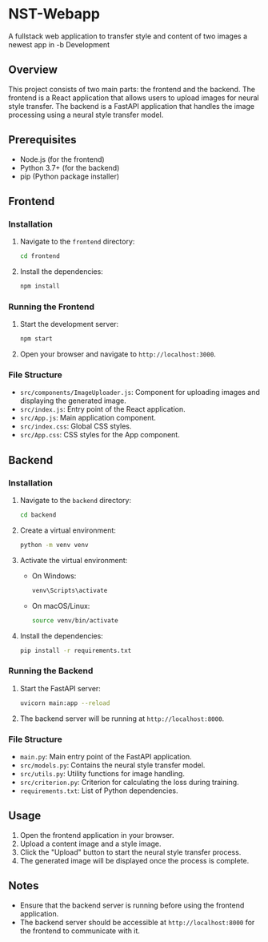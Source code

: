 # NST-Webapp

A fullstack web application to transfer style and content of two images
a newest app in -b Development

## Overview

This project consists of two main parts: the frontend and the backend. The frontend is a React application that allows users to upload images for neural style transfer. The backend is a FastAPI application that handles the image processing using a neural style transfer model.

## Prerequisites

- Node.js (for the frontend)
- Python 3.7+ (for the backend)
- pip (Python package installer)

## Frontend

### Installation

1. Navigate to the `frontend` directory:
    ```sh
    cd frontend
    ```

2. Install the dependencies:
    ```sh
    npm install
    ```

### Running the Frontend

1. Start the development server:
    ```sh
    npm start
    ```

2. Open your browser and navigate to `http://localhost:3000`.

### File Structure

- `src/components/ImageUploader.js`: Component for uploading images and displaying the generated image.
- `src/index.js`: Entry point of the React application.
- `src/App.js`: Main application component.
- `src/index.css`: Global CSS styles.
- `src/App.css`: CSS styles for the App component.

## Backend

### Installation

1. Navigate to the `backend` directory:
    ```sh
    cd backend
    ```

2. Create a virtual environment:
    ```sh
    python -m venv venv
    ```

3. Activate the virtual environment:
    - On Windows:
        ```sh
        venv\Scripts\activate
        ```
    - On macOS/Linux:
        ```sh
        source venv/bin/activate
        ```

4. Install the dependencies:
    ```sh
    pip install -r requirements.txt
    ```

### Running the Backend

1. Start the FastAPI server:
    ```sh
    uvicorn main:app --reload
    ```

2. The backend server will be running at `http://localhost:8000`.

### File Structure

- `main.py`: Main entry point of the FastAPI application.
- `src/models.py`: Contains the neural style transfer model.
- `src/utils.py`: Utility functions for image handling.
- `src/criterion.py`: Criterion for calculating the loss during training.
- `requirements.txt`: List of Python dependencies.

## Usage

1. Open the frontend application in your browser.
2. Upload a content image and a style image.
3. Click the "Upload" button to start the neural style transfer process.
4. The generated image will be displayed once the process is complete.

## Notes

- Ensure that the backend server is running before using the frontend application.
- The backend server should be accessible at `http://localhost:8000` for the frontend to communicate with it.
